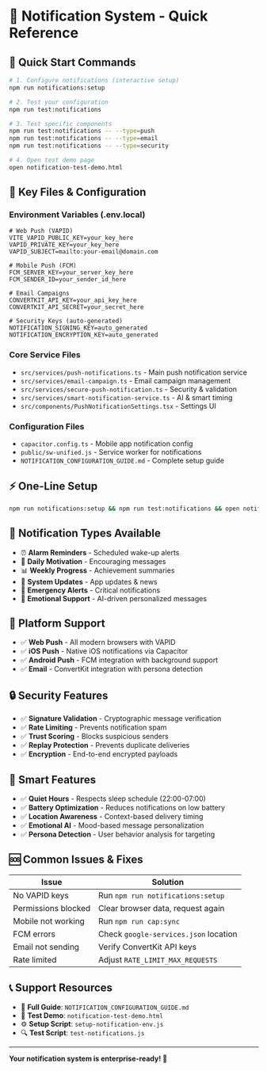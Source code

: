 # 🔔 Notification System - Quick Reference

## 🚀 Quick Start Commands

```bash
# 1. Configure notifications (interactive setup)
npm run notifications:setup

# 2. Test your configuration
npm run test:notifications

# 3. Test specific components
npm run test:notifications -- --type=push
npm run test:notifications -- --type=email
npm run test:notifications -- --type=security

# 4. Open test demo page
open notification-test-demo.html
```

## 📁 Key Files & Configuration

### **Environment Variables (.env.local)**

```env
# Web Push (VAPID)
VITE_VAPID_PUBLIC_KEY=your_key_here
VAPID_PRIVATE_KEY=your_key_here
VAPID_SUBJECT=mailto:your-email@domain.com

# Mobile Push (FCM)
FCM_SERVER_KEY=your_server_key_here
FCM_SENDER_ID=your_sender_id_here

# Email Campaigns
CONVERTKIT_API_KEY=your_api_key_here
CONVERTKIT_API_SECRET=your_secret_here

# Security Keys (auto-generated)
NOTIFICATION_SIGNING_KEY=auto_generated
NOTIFICATION_ENCRYPTION_KEY=auto_generated
```

### **Core Service Files**

- `src/services/push-notifications.ts` - Main push notification service
- `src/services/email-campaign.ts` - Email campaign management
- `src/services/secure-push-notification.ts` - Security & validation
- `src/services/smart-notification-service.ts` - AI & smart timing
- `src/components/PushNotificationSettings.tsx` - Settings UI

### **Configuration Files**

- `capacitor.config.ts` - Mobile app notification config
- `public/sw-unified.js` - Service worker for notifications
- `NOTIFICATION_CONFIGURATION_GUIDE.md` - Complete setup guide

## ⚡ One-Line Setup

```bash
npm run notifications:setup && npm run test:notifications && open notification-test-demo.html
```

## 🎯 Notification Types Available

- ⏰ **Alarm Reminders** - Scheduled wake-up alerts
- 💪 **Daily Motivation** - Encouraging messages
- 📊 **Weekly Progress** - Achievement summaries
- 🔄 **System Updates** - App updates & news
- 🚨 **Emergency Alerts** - Critical notifications
- 🧠 **Emotional Support** - AI-driven personalized messages

## 📱 Platform Support

- ✅ **Web Push** - All modern browsers with VAPID
- ✅ **iOS Push** - Native iOS notifications via Capacitor
- ✅ **Android Push** - FCM integration with background support
- ✅ **Email** - ConvertKit integration with persona detection

## 🔒 Security Features

- ✅ **Signature Validation** - Cryptographic message verification
- ✅ **Rate Limiting** - Prevents notification spam
- ✅ **Trust Scoring** - Blocks suspicious senders
- ✅ **Replay Protection** - Prevents duplicate deliveries
- ✅ **Encryption** - End-to-end encrypted payloads

## 🧠 Smart Features

- ✅ **Quiet Hours** - Respects sleep schedule (22:00-07:00)
- ✅ **Battery Optimization** - Reduces notifications on low battery
- ✅ **Location Awareness** - Context-based delivery timing
- ✅ **Emotional AI** - Mood-based message personalization
- ✅ **Persona Detection** - User behavior analysis for targeting

## 🆘 Common Issues & Fixes

| Issue               | Solution                              |
| ------------------- | ------------------------------------- |
| No VAPID keys       | Run `npm run notifications:setup`     |
| Permissions blocked | Clear browser data, request again     |
| Mobile not working  | Run `npm run cap:sync`                |
| FCM errors          | Check `google-services.json` location |
| Email not sending   | Verify ConvertKit API keys            |
| Rate limited        | Adjust `RATE_LIMIT_MAX_REQUESTS`      |

## 📞 Support Resources

- 📖 **Full Guide**: `NOTIFICATION_CONFIGURATION_GUIDE.md`
- 🧪 **Test Demo**: `notification-test-demo.html`
- ⚙️ **Setup Script**: `setup-notification-env.js`
- 🔍 **Test Script**: `test-notifications.js`

---

**Your notification system is enterprise-ready! 🚀**
